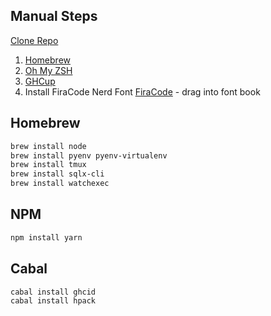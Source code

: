 Manual Steps
------------

[Clone Repo](https://github.com/seanhess/dotfiles)

1. [Homebrew](https://brew.sh/)
2. [Oh My ZSH](https://ohmyz.sh/)
2. [GHCup](https://www.haskell.org/ghcup/install/)
4. Install FiraCode Nerd Font [FiraCode](https://www.nerdfonts.com/font-downloads) - drag into font book


Homebrew
-------

```bash
brew install node
brew install pyenv pyenv-virtualenv
brew install tmux
brew install sqlx-cli
brew install watchexec
```



NPM
----

```bash
npm install yarn
```


Cabal
-----


```bash
cabal install ghcid
cabal install hpack
